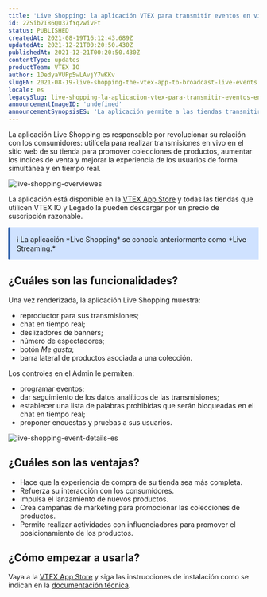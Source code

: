 ```yaml
---
title: 'Live Shopping: la aplicación VTEX para transmitir eventos en vivo'
id: 2ZSib7I86QU37fYq2wivFt
status: PUBLISHED
createdAt: 2021-08-19T16:12:43.689Z
updatedAt: 2021-12-21T00:20:50.430Z
publishedAt: 2021-12-21T00:20:50.430Z
contentType: updates
productTeam: VTEX IO
author: 1DedyaVUPp5wLAvjY7wKKv
slugEN: 2021-08-19-live-shopping-the-vtex-app-to-broadcast-live-events
locale: es
legacySlug: live-shopping-la-aplicacion-vtex-para-transmitir-eventos-en-vivo
announcementImageID: 'undefined'
announcementSynopsisES: 'La aplicación permite a las tiendas transmitir en vivo, vender productos e interactuar en tiempo real con los clientes.'
---
```


La aplicación Live Shopping es responsable por revolucionar su relación con los consumidores: utilícela para realizar transmisiones en vivo en el sitio web de su tienda para promover colecciones de productos, aumentar los índices de venta y mejorar la experiencia de los usuarios de forma simultánea y en tiempo real.

![live-shopping-overviewes](https://cdn.statically.io/gh/vtexdocs/help-center-content/refs/heads/main/docs/es/announcements/2021/agosto/2021-08-19-live-shopping-la-aplicacion-vtex-para-transmitir-eventos-en-vivo_1.png)

La aplicación está disponible en la [VTEX App Store](https://apps.vtex.com/) y todas las tiendas que utilicen VTEX IO y Legado la pueden descargar por un precio de suscripción razonable.

<div style="background-color:#cfe2ff; border-left: 2px solid #084298; border-top-left-radius: 2px; border-bottom-left-radius: 2px; padding: 15px"> ℹ️ La aplicación *Live Shopping* se conocía anteriormente como *Live Streaming.*
</div>

## ¿Cuáles son las funcionalidades?

Una vez renderizada, la aplicación Live Shopping muestra: 

- reproductor para sus transmisiones;
- chat en tiempo real; 
- deslizadores de banners; 
- número de espectadores;
- botón *Me gusta*;
- barra lateral de productos asociada a una colección.

Los controles en el Admin le permiten:

- programar eventos;
- dar seguimiento de los datos analíticos de las transmisiones; 
- establecer una lista de palabras prohibidas que serán bloqueadas en el chat en tiempo real;
- proponer encuestas y pruebas a sus usuarios.

![live-shopping-event-details-es](https://cdn.statically.io/gh/vtexdocs/help-center-content/refs/heads/main/docs/es/announcements/2021/agosto/2021-08-19-live-shopping-la-aplicacion-vtex-para-transmitir-eventos-en-vivo_2.png)

## ¿Cuáles son las ventajas?

- Hace que la experiencia de compra de su tienda sea más completa.
- Refuerza su interacción con los consumidores.
- Impulsa el lanzamiento de nuevos productos.
- Crea campañas de marketing para promocionar las colecciones de productos.
- Permite realizar actividades con influenciadores para promover el posicionamiento de los productos.

## ¿Cómo empezar a usarla?
Vaya a la [VTEX App Store](https://apps.vtex.com/liveshopping/p) y siga las instrucciones de instalación como se indican en la [documentación técnica](https://developers.vtex.com/vtex-developer-docs/docs/vtexventures-livestreaming).

